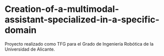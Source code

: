 # Creation-of-a-multimodal-assistant-specialized-in-a-specific-domain
Proyecto realizado como TFG para el Grado de Ingeniería Robótica de la Universidad de Alicante.
